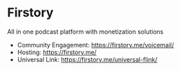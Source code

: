 # Firstory
All in one podcast platform with monetization solutions

* Community Engagement: https://firstory.me/voicemail/
* Hosting: https://firstory.me/
* Universal Link: https://firstory.me/universal-flink/
